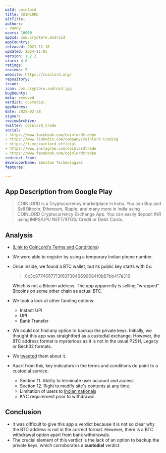 ```yaml
---
wsId: coinlord
title: COINLORD
altTitle: 
authors:
- danny
users: 10000
appId: com.cryptore.android
appCountry: 
released: 2021-12-16
updated: 2024-11-05
version: 1.2.2
stars: 4.8
ratings: 
reviews: 5
website: https://coinlord.org/
repository: 
issue: 
icon: com.cryptore.android.jpg
bugbounty: 
meta: removed
verdict: custodial
appHashes: 
date: 2025-02-28
signer: 
reviewArchive: 
twitter: coinlord_trade
social:
- https://www.facebook.com/coinlordtradee
- https://www.linkedin.com/company/coinlord.trading
- https://t.me/coinlord_official
- https://www.instagram.com/coinlordtrade
- https://www.facebook.com/coinlordtradee
redirect_from: 
developerName: Sanatan Technologies
features: 

---
```


## App Description from Google Play

> COINLORD is a Cryptocurrency marketplace in India. You can Buy and Sell Bitcoin, Ethereum, Ripple, and many more in India using COINLORD Cryptocurrency Exchange App. You can easily deposit INR using IMPS/UPI/ NEFT/RTGS/ Credit or Debit Cards.

## Analysis

- [(Link to CoinLord's Terms and Conditions)](https://coinlord.org/terms-conditions)
- We were able to register by using a temporary Indian phone number.
- Once inside, we found a BTC wallet, but its public key starts with 0x:
  > 0x3c8774667713f6073949699684f0b87bb417a319
  
  Which is not a Bitcoin address. The app apparently is selling "wrapped" Bitcoins on some other chain as actual BTC.
- We took a look at other funding options:
  - Instant UPI
  - UPI
  - Bank Transfer
- We could not find any option to backup the private keys. Initially, we thought this app was straightford as a custodial exchange. However, the BTC address format is mysterious as it is not in the usual P2SH, Legacy or Bech32 formats.
- We [tweeted](https://twitter.com/BitcoinWalletz/status/1678349179188396032) them about it.
- Apart from this, key indicators in the terms and conditions do point to a custodial service:
  - Section 11. Ability to terminate user account and access
  - Section 12. Right to modify site's contents at any time.
  - Limitation of users to [Indian nationals](https://coinlord.org/faq)  
  - KYC requirement prior to withdrawal.

## Conclusion

- It was difficult to give this app a verdict because it is not so clear why the BTC address is not in the correct format. However, there is a BTC withdrawal option apart from bank withdrawals.
- The crucial element of this verdict is the lack of an option to backup the private keys, which corroborates a **custodial** verdict.
